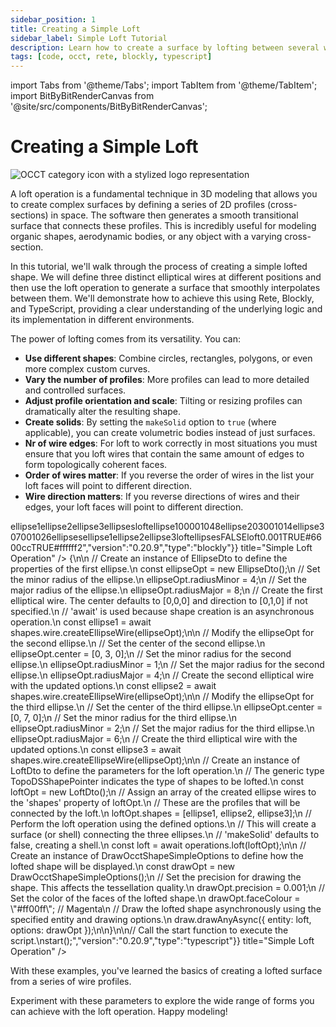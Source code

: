```yaml
---
sidebar_position: 1
title: Creating a Simple Loft
sidebar_label: Simple Loft Tutorial
description: Learn how to create a surface by lofting between several wire shapes.
tags: [code, occt, rete, blockly, typescript]
---
```


import Tabs from '@theme/Tabs';
import TabItem from '@theme/TabItem';
import BitByBitRenderCanvas from '@site/src/components/BitByBitRenderCanvas';

# Creating a Simple Loft

<img 
  class="category-icon-small" 
  src="https://s.bitbybit.dev/assets/icons/white/occt-icon.svg" 
  alt="OCCT category icon with a stylized logo representation" 
  title="OCCT category icon" />


A loft operation is a fundamental technique in 3D modeling that allows you to create complex surfaces by defining a series of 2D profiles (cross-sections) in space. The software then generates a smooth transitional surface that connects these profiles. This is incredibly useful for modeling organic shapes, aerodynamic bodies, or any object with a varying cross-section.

In this tutorial, we'll walk through the process of creating a simple lofted shape. We will define three distinct elliptical wires at different positions and then use the loft operation to generate a surface that smoothly interpolates between them. We'll demonstrate how to achieve this using Rete, Blockly, and TypeScript, providing a clear understanding of the underlying logic and its implementation in different environments.

 The power of lofting comes from its versatility. You can:

*   **Use different shapes**: Combine circles, rectangles, polygons, or even more complex custom curves.
*   **Vary the number of profiles**: More profiles can lead to more detailed and controlled surfaces.
*   **Adjust profile orientation and scale**: Tilting or resizing profiles can dramatically alter the resulting shape.
*   **Create solids**: By setting the `makeSolid` option to `true` (where applicable), you can create volumetric bodies instead of just surfaces.
*   **Nr of wire edges**: For loft to work correctly in most situations you must ensure that you loft wires that contain the same amount of edges to form topologically coherent faces.
*   **Order of wires matter**: If you reverse the order of wires in the list your loft faces will point to different direction.
*   **Wire direction matters**: If you reverse directions of wires and their edges, your loft faces will point to different direction.

<Tabs groupId="vectors-live-examples">
<TabItem value="rete" label="Rete">
    <BitByBitRenderCanvas
    requireManualStart={true}
    script={{"script":"{\"id\":\"rete-v2-json\",\"nodes\":{\"b8a58571ebd30b44\":{\"id\":\"b8a58571ebd30b44\",\"name\":\"bitbybit.occt.shapes.wire.createEllipseWire\",\"customName\":\"ellipse wire\",\"async\":true,\"drawable\":true,\"data\":{\"genericNodeData\":{\"hide\":true,\"oneOnOne\":false,\"flatten\":0,\"forceExecution\":false},\"center\":[0,0,0],\"direction\":[0,1,0],\"radiusMinor\":4,\"radiusMajor\":8},\"inputs\":{},\"position\":[409.9140625,135.00390625]},\"0999348ac27dbe3a\":{\"id\":\"0999348ac27dbe3a\",\"name\":\"bitbybit.occt.shapes.wire.createEllipseWire\",\"customName\":\"ellipse wire\",\"async\":true,\"drawable\":true,\"data\":{\"genericNodeData\":{\"hide\":true,\"oneOnOne\":false,\"flatten\":0,\"forceExecution\":false},\"center\":[0,0,0],\"direction\":[0,1,0],\"radiusMinor\":1,\"radiusMajor\":4},\"inputs\":{\"center\":{\"connections\":[{\"node\":\"5b0a2e7a36e52bc6\",\"output\":\"result\",\"data\":{}}]}},\"position\":[411.21484375,550.01953125]},\"5b0a2e7a36e52bc6\":{\"id\":\"5b0a2e7a36e52bc6\",\"name\":\"bitbybit.vector.vectorXYZ\",\"customName\":\"vector xyz\",\"async\":false,\"drawable\":true,\"data\":{\"genericNodeData\":{\"hide\":true,\"oneOnOne\":false,\"flatten\":0,\"forceExecution\":false},\"x\":0,\"y\":3,\"z\":0},\"inputs\":{},\"position\":[-13.58203125,587.8515625]},\"58baa94ee15ce87c\":{\"id\":\"58baa94ee15ce87c\",\"name\":\"bitbybit.occt.shapes.wire.createEllipseWire\",\"customName\":\"ellipse wire\",\"async\":true,\"drawable\":true,\"data\":{\"genericNodeData\":{\"hide\":true,\"oneOnOne\":false,\"flatten\":0,\"forceExecution\":false},\"center\":[0,0,0],\"direction\":[0,1,0],\"radiusMinor\":2,\"radiusMajor\":6},\"inputs\":{\"center\":{\"connections\":[{\"node\":\"31cc8830d0d5b8d6\",\"output\":\"result\",\"data\":{}}]}},\"position\":[414.354436433955,962.7267506423071]},\"31cc8830d0d5b8d6\":{\"id\":\"31cc8830d0d5b8d6\",\"name\":\"bitbybit.vector.vectorXYZ\",\"customName\":\"vector xyz\",\"async\":false,\"drawable\":true,\"data\":{\"genericNodeData\":{\"hide\":true,\"oneOnOne\":false,\"flatten\":0,\"forceExecution\":false},\"x\":0,\"y\":7,\"z\":0},\"inputs\":{},\"position\":[-18.337436698711855,985.1818818123244]},\"aa7b869ef39ad66c\":{\"id\":\"aa7b869ef39ad66c\",\"name\":\"bitbybit.occt.operations.loft\",\"customName\":\"loft\",\"async\":true,\"drawable\":true,\"data\":{\"genericNodeData\":{\"hide\":true,\"oneOnOne\":false,\"flatten\":0,\"forceExecution\":false},\"makeSolid\":false},\"inputs\":{\"shapes\":{\"connections\":[{\"node\":\"5f66390fcd956929\",\"output\":\"list\",\"data\":{}}]}},\"position\":[1345.6703881224773,574.9945464709863]},\"5f66390fcd956929\":{\"id\":\"5f66390fcd956929\",\"name\":\"bitbybit.lists.createList\",\"customName\":\"create list\",\"data\":{},\"inputs\":{\"listElements\":{\"connections\":[{\"node\":\"b8a58571ebd30b44\",\"output\":\"result\",\"data\":{}},{\"node\":\"0999348ac27dbe3a\",\"output\":\"result\",\"data\":{}},{\"node\":\"58baa94ee15ce87c\",\"output\":\"result\",\"data\":{}}]}},\"position\":[938.8623690201757,627.1782400352727]},\"71104a241cda7a83\":{\"id\":\"71104a241cda7a83\",\"name\":\"bitbybit.draw.drawAnyAsync\",\"customName\":\"draw any async\",\"async\":true,\"drawable\":true,\"data\":{\"genericNodeData\":{\"hide\":false,\"oneOnOne\":false,\"flatten\":0,\"forceExecution\":false}},\"inputs\":{\"entity\":{\"connections\":[{\"node\":\"aa7b869ef39ad66c\",\"output\":\"result\",\"data\":{}}]},\"options\":{\"connections\":[{\"node\":\"2b01c4bcdaa8b222\",\"output\":\"result\",\"data\":{}}]}},\"position\":[1832.5904062824504,751.3332776592763]},\"2b01c4bcdaa8b222\":{\"id\":\"2b01c4bcdaa8b222\",\"name\":\"bitbybit.draw.optionsOcctShapeSimple\",\"customName\":\"options occt shape simple\",\"async\":false,\"drawable\":false,\"data\":{\"genericNodeData\":{\"hide\":false,\"oneOnOne\":false,\"flatten\":0,\"forceExecution\":false},\"precision\":0.001,\"drawFaces\":true,\"faceColour\":\"#8000ff\",\"drawEdges\":true,\"edgeColour\":\"#ffffff\",\"edgeWidth\":2},\"inputs\":{},\"position\":[1348.8560416190364,915.1471633350661]}}}","version":"0.20.9","type":"rete"}}
    title="Simple Loft Operation"
    />
</TabItem>
<TabItem value="blockly" label="Blockly">
  <BitByBitRenderCanvas
    requireManualStart={true}
    script={{"script":"<xml xmlns=\"https://developers.google.com/blockly/xml\"><variables><variable id=\"48)EaL12jJ;CM6l87kN^\">ellipse1</variable><variable id=\"p!,ge0u?L^@4@^_yF1-/\">ellipse2</variable><variable id=\"R1!`hI~4J!B-H|6ul{7e\">ellipse3</variable><variable id=\"~6]|}Eu]E9UgWCZ{s_,|\">ellipses</variable><variable id=\"XJ4dpWWO2e_jp;mr|J8D\">loft</variable></variables><block type=\"variables_set\" id=\"Z]RXuxwn/6CiqFn:E`{f\" x=\"-397\" y=\"-446\"><field name=\"VAR\" id=\"48)EaL12jJ;CM6l87kN^\">ellipse1</field><value name=\"VALUE\"><block type=\"bitbybit.occt.shapes.wire.createEllipseWire\" id=\"iIh/DfKZ[cfoa6r!#):!\"><value name=\"Center\"><block type=\"bitbybit.point.pointXYZ\" id=\"X%HKp*Q.ty=Rbu~`1@a%\"><value name=\"X\"><block type=\"math_number\" id=\"n+jQq:wH?M2t97E!DPv#\"><field name=\"NUM\">0</field></block></value><value name=\"Y\"><block type=\"math_number\" id=\"zDLV%cFNOLTD^R@?kble\"><field name=\"NUM\">0</field></block></value><value name=\"Z\"><block type=\"math_number\" id=\"AXtz$21v5w!d:WB(0`OK\"><field name=\"NUM\">0</field></block></value></block></value><value name=\"Direction\"><block type=\"bitbybit.vector.vectorXYZ\" id=\"O1hbHY+z/gsL0J-Sd8kg\"><value name=\"X\"><block type=\"math_number\" id=\"=Rp$D.)C;2^dAFJLa[eX\"><field name=\"NUM\">0</field></block></value><value name=\"Y\"><block type=\"math_number\" id=\"fXGqM_6U7koY]wCO7a|$\"><field name=\"NUM\">1</field></block></value><value name=\"Z\"><block type=\"math_number\" id=\"YsRU*rv,(~W7(b;IGkh7\"><field name=\"NUM\">0</field></block></value></block></value><value name=\"RadiusMinor\"><block type=\"math_number\" id=\"_Fa+`F#q}NadJb.n@G4z\"><field name=\"NUM\">4</field></block></value><value name=\"RadiusMajor\"><block type=\"math_number\" id=\"rz%7^,:YrfbnqKwlTtqs\"><field name=\"NUM\">8</field></block></value></block></value><next><block type=\"variables_set\" id=\"GZ84cD@/bkVoj*Hch}rB\"><field name=\"VAR\" id=\"p!,ge0u?L^@4@^_yF1-/\">ellipse2</field><value name=\"VALUE\"><block type=\"bitbybit.occt.shapes.wire.createEllipseWire\" id=\"kgY;cQdd-b|m[o.*Jo[%\"><value name=\"Center\"><block type=\"bitbybit.point.pointXYZ\" id=\"t$1C2Fms89t1[jCC(;oL\"><value name=\"X\"><block type=\"math_number\" id=\"g1y(x%mGqkM(jn{Qlr|H\"><field name=\"NUM\">0</field></block></value><value name=\"Y\"><block type=\"math_number\" id=\"!XIJ[8-b![)TLE^u7VkT\"><field name=\"NUM\">3</field></block></value><value name=\"Z\"><block type=\"math_number\" id=\"C[ea/4tpa9~Eb?ynXf[V\"><field name=\"NUM\">0</field></block></value></block></value><value name=\"Direction\"><block type=\"bitbybit.vector.vectorXYZ\" id=\"XMcn@cy21@#b80Cns|xA\"><value name=\"X\"><block type=\"math_number\" id=\"nV(cW=wvZds45,1RfouJ\"><field name=\"NUM\">0</field></block></value><value name=\"Y\"><block type=\"math_number\" id=\"-e0WUthCCL9qug#_=BJM\"><field name=\"NUM\">1</field></block></value><value name=\"Z\"><block type=\"math_number\" id=\"6pU7|0I!b=f*KBp$u:v=\"><field name=\"NUM\">0</field></block></value></block></value><value name=\"RadiusMinor\"><block type=\"math_number\" id=\"$e9i:VfTo`aCrF^Q6Nb6\"><field name=\"NUM\">1</field></block></value><value name=\"RadiusMajor\"><block type=\"math_number\" id=\"Sh[=u*uYzzZNdAfZ*Xcb\"><field name=\"NUM\">4</field></block></value></block></value><next><block type=\"variables_set\" id=\"*,mjB$NhlsRdXq~$+nCa\"><field name=\"VAR\" id=\"R1!`hI~4J!B-H|6ul{7e\">ellipse3</field><value name=\"VALUE\"><block type=\"bitbybit.occt.shapes.wire.createEllipseWire\" id=\"0H{ZSzg[%*(JnQ@4+0$M\"><value name=\"Center\"><block type=\"bitbybit.point.pointXYZ\" id=\"ui-/ebhLH2qUcXTrC9o=\"><value name=\"X\"><block type=\"math_number\" id=\"T|/j~aIJb3}q#Ia!ISI#\"><field name=\"NUM\">0</field></block></value><value name=\"Y\"><block type=\"math_number\" id=\"b;L(|dMj7h0gT_xQhe]d\"><field name=\"NUM\">7</field></block></value><value name=\"Z\"><block type=\"math_number\" id=\"r[|/wh(iscswnuV}V9Oc\"><field name=\"NUM\">0</field></block></value></block></value><value name=\"Direction\"><block type=\"bitbybit.vector.vectorXYZ\" id=\"SK0Km_HaI.lCZNP)R7Do\"><value name=\"X\"><block type=\"math_number\" id=\"S/D3CXTeTD*_}i26O{4x\"><field name=\"NUM\">0</field></block></value><value name=\"Y\"><block type=\"math_number\" id=\"W6C,)z8#j2ZTMePm,wa0\"><field name=\"NUM\">1</field></block></value><value name=\"Z\"><block type=\"math_number\" id=\"M0^:yL#sCkV[Iy*.(7N6\"><field name=\"NUM\">0</field></block></value></block></value><value name=\"RadiusMinor\"><block type=\"math_number\" id=\"89_ly7g=/3^$fd}do@b?\"><field name=\"NUM\">2</field></block></value><value name=\"RadiusMajor\"><block type=\"math_number\" id=\"Wc3+2f7_W%0sos]OJYq|\"><field name=\"NUM\">6</field></block></value></block></value><next><block type=\"variables_set\" id=\":p.Vpn;$AuaAhp~*)QCX\"><field name=\"VAR\" id=\"~6]|}Eu]E9UgWCZ{s_,|\">ellipses</field><value name=\"VALUE\"><block type=\"lists_create_with\" id=\"Z|q(b#IIH-@cw1Ch?MuM\"><mutation items=\"3\"></mutation><value name=\"ADD0\"><block type=\"variables_get\" id=\"85/PiE$R2@)|rjwjfR8@\"><field name=\"VAR\" id=\"48)EaL12jJ;CM6l87kN^\">ellipse1</field></block></value><value name=\"ADD1\"><block type=\"variables_get\" id=\"ISvgiQeb3^tbkKamkhVX\"><field name=\"VAR\" id=\"p!,ge0u?L^@4@^_yF1-/\">ellipse2</field></block></value><value name=\"ADD2\"><block type=\"variables_get\" id=\"cRm_n~%2,avxAHVC!/x1\"><field name=\"VAR\" id=\"R1!`hI~4J!B-H|6ul{7e\">ellipse3</field></block></value></block></value><next><block type=\"variables_set\" id=\"@b5XbQ;3!bw{_=(ouJmv\"><field name=\"VAR\" id=\"XJ4dpWWO2e_jp;mr|J8D\">loft</field><value name=\"VALUE\"><block type=\"bitbybit.occt.operations.loft\" id=\"5)Buz((kWEzwt|l$-xm$\"><value name=\"Shapes\"><block type=\"variables_get\" id=\"l`dw7*JMGP@wv[KnLKD$\"><field name=\"VAR\" id=\"~6]|}Eu]E9UgWCZ{s_,|\">ellipses</field></block></value><value name=\"MakeSolid\"><block type=\"logic_boolean\" id=\"yrc;yqs)XSbmM^jW_{AN\"><field name=\"BOOL\">FALSE</field></block></value></block></value><next><block type=\"bitbybit.draw.drawAnyAsyncNoReturn\" id=\"o$jl#m1hs_7C`[+#^8m+\"><value name=\"Entity\"><block type=\"variables_get\" id=\"CJLL`3s+l=kF;iHlmGH,\"><field name=\"VAR\" id=\"XJ4dpWWO2e_jp;mr|J8D\">loft</field></block></value><value name=\"Options\"><block type=\"bitbybit.draw.optionsOcctShapeSimple\" id=\"!PL/;^%Tk`O}2$`[1CC,\"><value name=\"Precision\"><block type=\"math_number\" id=\"43~8o:Q6^mI0mCDna_YR\"><field name=\"NUM\">0.001</field></block></value><value name=\"DrawFaces\"><block type=\"logic_boolean\" id=\"%Uu[!B?fTVnJp43e?gm!\"><field name=\"BOOL\">TRUE</field></block></value><value name=\"FaceColour\"><block type=\"colour_picker\" id=\"8/F/6c*4?Cxw(IP=EYY)\"><field name=\"COLOUR\">#6600cc</field></block></value><value name=\"DrawEdges\"><block type=\"logic_boolean\" id=\"H-{V3}cu1KiOK@4Diu(_\"><field name=\"BOOL\">TRUE</field></block></value><value name=\"EdgeColour\"><block type=\"colour_picker\" id=\"Bz7|M(~D5z`M)Ffdsi`A\"><field name=\"COLOUR\">#ffffff</field></block></value><value name=\"EdgeWidth\"><block type=\"math_number\" id=\"$.}%Q]3d?|~%G_hSc;/t\"><field name=\"NUM\">2</field></block></value></block></value></block></next></block></next></block></next></block></next></block></next></block></xml>","version":"0.20.9","type":"blockly"}}
    title="Simple Loft Operation"
    />
</TabItem>
<TabItem value="typescript" label="TypeScript">
<BitByBitRenderCanvas
    requireManualStart={true}
    script={{"script":"// Import necessary modules from the bitbybit library.\n// 'operations' and 'shapes' are for OpenCascade Technology (OCCT) functionalities like lofting and creating wires.\nconst { operations, shapes } = bitbybit.occt;\n// 'draw' module is used for rendering shapes on the canvas.\nconst { draw } = bitbybit;\n// Import Data Transfer Objects (DTOs) for defining OCCT inputs.\n// 'EllipseDto' for creating ellipses, 'LoftDto' for loft operation parameters.\nconst { EllipseDto, LoftDto } = Bit.Inputs.OCCT;\n// Import DTO for drawing options.\nconst { DrawOcctShapeSimpleOptions } = Bit.Inputs.Draw;\n// Define a type alias for OCCT shape pointers for better readability.\ntype TopoDSShapePointer = Bit.Inputs.OCCT.TopoDSShapePointer;\n\n// Define an asynchronous function 'start' which will contain the main logic.\nconst start = async () => {\n\n    // Create an instance of EllipseDto to define the properties of the first ellipse.\n    const ellipseOpt = new EllipseDto();\n    // Set the minor radius of the ellipse.\n    ellipseOpt.radiusMinor = 4;\n    // Set the major radius of the ellipse.\n    ellipseOpt.radiusMajor = 8;\n    // Create the first elliptical wire. The center defaults to [0,0,0] and direction to [0,1,0] if not specified.\n    // 'await' is used because shape creation is an asynchronous operation.\n    const ellipse1 = await shapes.wire.createEllipseWire(ellipseOpt);\n\n    // Modify the ellipseOpt for the second ellipse.\n    // Set the center of the second ellipse.\n    ellipseOpt.center = [0, 3, 0];\n    // Set the minor radius for the second ellipse.\n    ellipseOpt.radiusMinor = 1;\n    // Set the major radius for the second ellipse.\n    ellipseOpt.radiusMajor = 4;\n    // Create the second elliptical wire with the updated options.\n    const ellipse2 = await shapes.wire.createEllipseWire(ellipseOpt);\n\n    // Modify the ellipseOpt for the third ellipse.\n    // Set the center of the third ellipse.\n    ellipseOpt.center = [0, 7, 0];\n    // Set the minor radius for the third ellipse.\n    ellipseOpt.radiusMinor = 2;\n    // Set the major radius for the third ellipse.\n    ellipseOpt.radiusMajor = 6;\n    // Create the third elliptical wire with the updated options.\n    const ellipse3 = await shapes.wire.createEllipseWire(ellipseOpt);\n\n    // Create an instance of LoftDto to define the parameters for the loft operation.\n    // The generic type TopoDSShapePointer indicates the type of shapes to be lofted.\n    const loftOpt = new LoftDto<TopoDSShapePointer>();\n    // Assign an array of the created ellipse wires to the 'shapes' property of loftOpt.\n    // These are the profiles that will be connected by the loft.\n    loftOpt.shapes = [ellipse1, ellipse2, ellipse3];\n    // Perform the loft operation using the defined options.\n    // This will create a surface (or shell) connecting the three ellipses.\n    // 'makeSolid' defaults to false, creating a shell.\n    const loft = await operations.loft(loftOpt);\n\n    // Create an instance of DrawOcctShapeSimpleOptions to define how the lofted shape will be displayed.\n    const drawOpt = new DrawOcctShapeSimpleOptions();\n    // Set the precision for drawing the shape. This affects the tessellation quality.\n    drawOpt.precision = 0.001;\n    // Set the color of the faces of the lofted shape.\n    drawOpt.faceColour = \"#ff00ff\"; // Magenta\n    // Draw the lofted shape asynchronously using the specified entity and drawing options.\n    draw.drawAnyAsync({ entity: loft, options: drawOpt });\n\n}\n\n// Call the start function to execute the script.\nstart();","version":"0.20.9","type":"typescript"}}
    title="Simple Loft Operation"
    />
</TabItem>
</Tabs>

With these examples, you've learned the basics of creating a lofted surface from a series of wire profiles.


Experiment with these parameters to explore the wide range of forms you can achieve with the loft operation. Happy modeling!